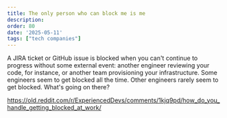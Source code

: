```yaml
---
title: The only person who can block me is me
description: 
order: 80
date: '2025-05-11'
tags: ["tech companies"]
---
```


A JIRA ticket or GitHub issue is blocked when you can't continue to progress without some external event: another engineer reviewing your code, for instance, or another team provisioning your infrastructure. Some engineers seem to get blocked all the time. Other engineers rarely seem to get blocked. What's going on there?

https://old.reddit.com/r/ExperiencedDevs/comments/1kjq9pd/how_do_you_handle_getting_blocked_at_work/